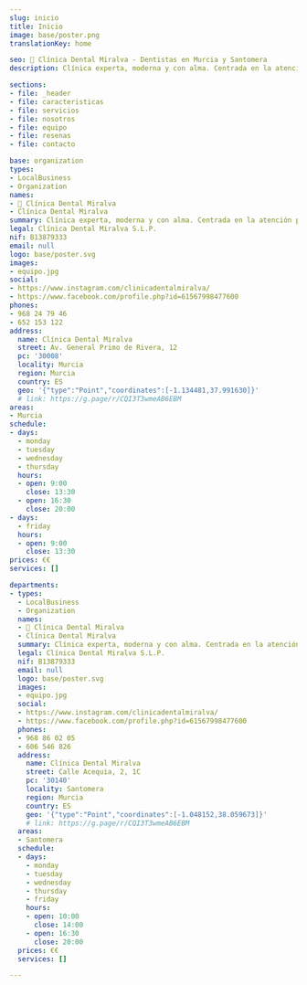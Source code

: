 ```yaml
---
slug: inicio
title: Inicio
image: base/poster.png
translationKey: home

seo: 🦷 Clínica Dental Miralva - Dentistas en Murcia y Santomera
description: Clínica experta, moderna y con alma. Centrada en la atención personalizada, escuchando necesidades y preocupaciones para elegir el mejor tratamiento.

sections:
- file: _header
- file: caracteristicas
- file: servicios
- file: nosotros
- file: equipo
- file: resenas
- file: contacto

base: organization
types:
- LocalBusiness
- Organization
names:
- 🦷 Clínica Dental Miralva
- Clínica Dental Miralva
summary: Clínica experta, moderna y con alma. Centrada en la atención personalizada, escuchando necesidades y preocupaciones para elegir el mejor tratamiento.
legal: Clínica Dental Miralva S.L.P.
nif: B13879333
email: null
logo: base/poster.svg
images:
- equipo.jpg
social:
- https://www.instagram.com/clinicadentalmiralva/
- https://www.facebook.com/profile.php?id=61567998477600
phones:
- 968 24 79 46
- 652 153 122
address:
  name: Clínica Dental Miralva
  street: Av. General Primo de Rivera, 12
  pc: '30008'
  locality: Murcia
  region: Murcia
  country: ES
  geo: '{"type":"Point","coordinates":[-1.134481,37.991630]}'
  # link: https://g.page/r/CQI3T3wmeAB6EBM
areas:
- Murcia
schedule:
- days:
  - monday
  - tuesday
  - wednesday
  - thursday
  hours:
  - open: 9:00
    close: 13:30
  - open: 16:30
    close: 20:00
- days:
  - friday
  hours:
  - open: 9:00
    close: 13:30
prices: €€
services: []

departments:
- types:
  - LocalBusiness
  - Organization
  names:
  - 🦷 Clínica Dental Miralva
  - Clínica Dental Miralva
  summary: Clínica experta, moderna y con alma. Centrada en la atención personalizada, escuchando necesidades y preocupaciones para elegir el mejor tratamiento.
  legal: Clínica Dental Miralva S.L.P.
  nif: B13879333
  email: null
  logo: base/poster.svg
  images:
  - equipo.jpg
  social:
  - https://www.instagram.com/clinicadentalmiralva/
  - https://www.facebook.com/profile.php?id=61567998477600
  phones:
  - 968 86 02 05
  - 606 546 826
  address:
    name: Clínica Dental Miralva
    street: Calle Acequia, 2, 1C
    pc: '30140'
    locality: Santomera
    region: Murcia
    country: ES
    geo: '{"type":"Point","coordinates":[-1.048152,38.059673]}'
    # link: https://g.page/r/CQI3T3wmeAB6EBM
  areas:
  - Santomera
  schedule:
  - days:
    - monday
    - tuesday
    - wednesday
    - thursday
    - friday
    hours:
    - open: 10:00
      close: 14:00
    - open: 16:30
      close: 20:00
  prices: €€
  services: []

---
```

